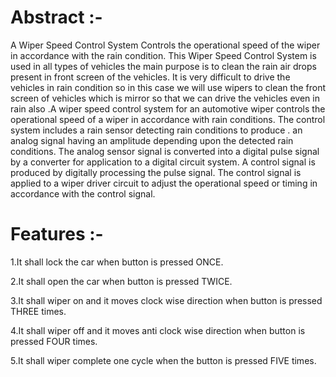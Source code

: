 # Abstract :-

A Wiper Speed Control System Controls the operational speed of the wiper in accordance with the rain condition. This Wiper Speed Control System is used in all types of vehicles the main purpose is to clean the rain air drops present in front screen of the vehicles. It is very difficult to drive the vehicles in rain condition so in this case we will use wipers to clean the front screen of vehicles which is mirror so that we can drive the vehicles even in rain also .A wiper speed control system for an automotive wiper controls the operational speed of a wiper in accordance with rain conditions. The control system includes a rain sensor  detecting rain conditions to produce . an analog signal having an amplitude depending upon the detected rain conditions. The analog sensor signal is converted into a digital pulse signal by a converter  for application to a digital circuit system. A control signal is produced by digitally processing the pulse signal. The control signal is applied to a wiper driver circuit to adjust the operational speed or timing in accordance with the control signal.

# Features :-

1.It shall lock the car when button is pressed ONCE.

2.It shall open the car when button is pressed TWICE.

3.It shall wiper on and it moves clock wise direction when button is pressed THREE times.

4.It shall wiper off and it moves anti clock wise direction when button is pressed FOUR times.

5.It shall wiper complete one cycle when the button is pressed FIVE times.
